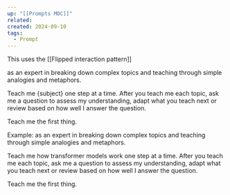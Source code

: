 ```yaml
---
up: "[[Prompts MOC]]"
related: 
created: 2024-09-10
tags:
  - Prompt
---
```

This uses the [[Flipped interaction pattern]]

as an expert in breaking down complex topics and teaching through simple analogies and metaphors.

Teach me {subject} one step at a time. After you teach me each topic, ask me a question to assess my understanding, adapt what you teach next or review based on how well I answer the question.

Teach me the first thing.

Example:
as an expert in breaking down complex topics and teaching through simple analogies and metaphors. 

Teach me how transformer models work one step at a time. After you teach me each topic, ask me a question to assess my understanding, adapt what you teach next or review based on how well I answer the question.

Teach me the first thing.
